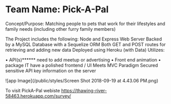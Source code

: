 # Team Name:   Pick-A-Pal
Concept/Purpose:  Matching people to pets that work for their lifestyles and family needs (including other furry family members)


The Project includes the following:
Node and Express Web Server
Backed by a MySQL Database with a Sequelize ORM
Both GET and POST routes for retrieving and adding new data
Deployed using Heroku (with Data)
Utilizes:

•	API(s)******  need to add meetup or advertising
•	Front end animation
•	package
IT have a polished frontend / UI
Meets MVC Paradigm
Secured sensitive API key information on the server

![app Image](/public/styles/Screen Shot 2018-09-19 at 4.43.06 PM.png)

To visit PickA-Pal webiste 
https://thawing-river-58463.herokuapp.com/survey/
